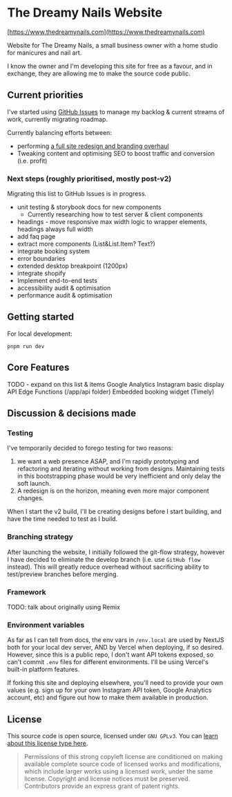 # The Dreamy Nails Website

[https://www.thedreamynails.com](https://www.thedreamynails.com)

Website for The Dreamy Nails, a small business owner with a home studio for manicures and nail art.

I know the owner and I'm developing this site for free as a favour, and in exchange, they are allowing me to make the source code public.

## Current priorities

I've started using [GitHub Issues](/issues) to manage my backlog & current streams of work, currently migrating roadmap.

Currently balancing efforts between:
* performing [a full site redesign and branding overhaul](https://github.com/bootlegneurons/tdn-web-next/issues/11)
* Tweaking content and optimising SEO to boost traffic and conversion (i.e. profit)

### Next steps (roughly prioritised, mostly post-v2)

Migrating this list to GitHub Issues is in progress.

* unit testing & storybook docs for new components
  * Currently researching how to test server & client components
* headings - move responsive max width logic to wrapper elements, headings always full width
* add faq page
* extract more components (List&List.Item? Text?)
* integrate booking system
* error boundaries
* extended desktop breakpoint (1200px)
* integrate shopify
* Implement end-to-end tests
* accessibility audit & optimisation
* performance audit & optimisation

## Getting started

For local development:

```
pnpm run dev
```

## Core Features

TODO - expand on this list & items
Google Analytics
Instagram basic display API
Edge Functions (/app/api folder)
Embedded booking widget (Timely)

## Discussion & decisions made

### Testing

I've temporarily decided to forego testing for two reasons:
1. we want a web presence ASAP, and I'm rapidly prototyping and refactoring and iterating without working from designs. Maintaining tests in this bootstrapping phase would be very inefficient and only delay the soft launch.
2. A redesign is on the horizon, meaning even more major component changes.

When I start the v2 build, I'll be creating designs before I start building, and have the time needed to test as I build.

### Branching strategy

After launching the website, I initially followed the git-flow strategy, however I have decided to eliminate the develop branch (i.e. use `GitHub flow` instead). This will greatly reduce overhead without sacrificing ability to test/preview branches before merging.

### Framework

TODO: talk about originally using Remix 

### Environment variables

As far as I can tell from docs, the env vars in `/env.local` are used by NextJS both for your local dev server, AND by Vercel when deploying, if so desired. However, since this is a public repo, I don't want API tokens exposed, so can't commit `.env` files for different environments. I'll be using Vercel's built-in platform features.

If forking this site and deploying elsewhere, you'll need to provide your own values (e.g. sign up for your own Instagram API token, Google Analytics account, etc) and figure out how to make them available in production.

## License

This source code is open source, licensed under `GNU GPLv3`. You can [learn about this license type here](https://choosealicense.com/licenses/gpl-3.0/).

> Permissions of this strong copyleft license are conditioned on making available complete source code of licensed works and modifications, which include larger works using a licensed work, under the same license. Copyright and license notices must be preserved. Contributors provide an express grant of patent rights.